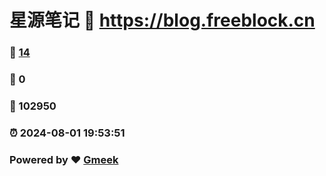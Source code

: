 # 星源笔记 :link: https://blog.freeblock.cn 
### :page_facing_up: [14](https://blog.freeblock.cn/tag.html) 
### :speech_balloon: 0 
### :hibiscus: 102950 
### :alarm_clock: 2024-08-01 19:53:51 
### Powered by :heart: [Gmeek](https://github.com/Meekdai/Gmeek)
